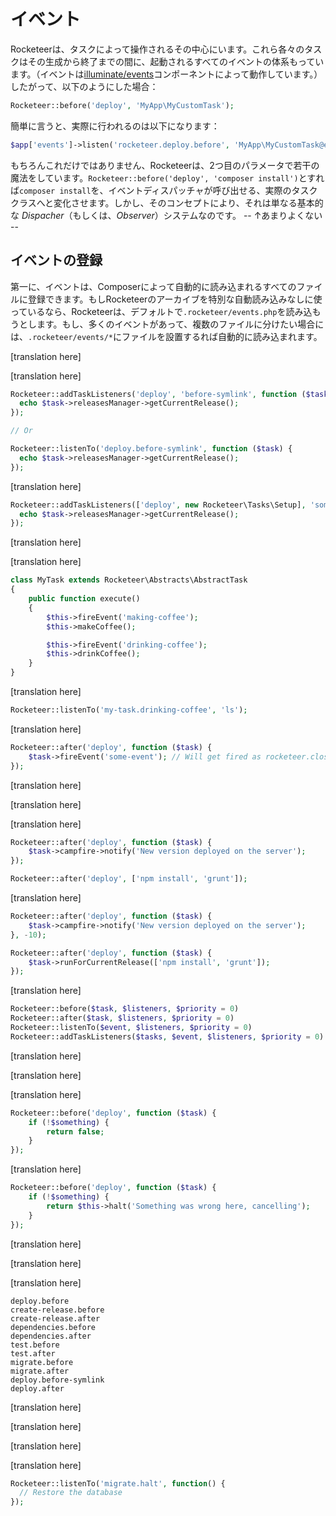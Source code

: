 # イベント

<!--original
# Events
-->

Rocketeerは、タスクによって操作されるその中心にいます。これら各々のタスクはその生成から終了までの間に、起動されるすべてのイベントの体系もっています。（イベントは[illuminate/events](https://github.com/illuminate/events)コンポーネントによって動作しています。）
したがって、以下のようにした場合：

<!--original
Rocketeer is at its core driven by Tasks. Each of these tasks has a whole ecosystem of events fired in their lifetime, powered by the [illuminate/events](https://github.com/illuminate/events) components. Therefor, when you're doing this :
-->

```php
Rocketeer::before('deploy', 'MyApp\MyCustomTask');
```

簡単に言うと、実際に行われるのは以下になります：

<!--original
What you're actually doing is, more simply put :
-->

```php
$app['events']->listen('rocketeer.deploy.before', 'MyApp\MyCustomTask@execute');
```

もちろんこれだけではありません、Rocketeerは、2つ目のパラメータで若干の魔法をしています。`Rocketeer::before('deploy', 'composer install')`とすれば`composer install`を、イベントディスパッチャが呼び出せる、実際のタスククラスへと変化させます。しかし、そのコンセプトにより、それは単なる基本的な _Dispacher_（もしくは、_Observer_）システムなのです。
-- ↑あまりよくない --

<!--original
This is not "just this" of course, as Rocketeer does some magic on the second argument so that `Rocketeer::before('deploy', 'composer install')` transforms `composer install` into an actual Task class the Events Dispatcher can call. But in its concept, it's just your basic _Dispatcher_ (or _Observer_ if you like) system.
-->

## イベントの登録

<!--original
## Registering events
-->

第一に、イベントは、Composerによって自動的に読み込まれるすべてのファイルに登録できます。もしRocketeerのアーカイブを特別な自動読み込みなしに使っているなら、Rocketeerは、デフォルトで`.rocketeer/events.php`を読み込もうとします。もし、多くのイベントがあって、複数のファイルに分けたい場合には、`.rocketeer/events/*`にファイルを設置するれば自動的に読み込まれます。

<!--original
First of all, you can register events in any file that is autoloaded by Composer. If you're using the Rocketeer archive and have no particular autoloading, Rocketeer will by default try to load `.rocketeer/events.php` or if you have more events and want to split them in multiple files, it'll autoload every file in a `.rocketeer/events/*` folder.
-->

[translation here]

<!--original
## Listening to events
-->

[translation here]

<!--original
All tasks in Rocketeer fire two basic events : `before` and `after` on which you can hook. But some tasks fire internal events, during their execution, allowing you to execute actions at various points in their lifetime. To listen to these events, there are two methods you can use. Say you want to execute something before the **Deploy** task symlinks the `current` folder to the latest release :
-->

```php
Rocketeer::addTaskListeners('deploy', 'before-symlink', function ($task) {
  echo $task->releasesManager->getCurrentRelease();
});

// Or

Rocketeer::listenTo('deploy.before-symlink', function ($task) {
  echo $task->releasesManager->getCurrentRelease();
});
```

[translation here]

<!--original
These two methods look very similar but in appearance only, the first one actually calls the second but allows you to pass an array of tasks names or instances :
-->

```php
Rocketeer::addTaskListeners(['deploy', new Rocketeer\Tasks\Setup], 'some-event', function ($task) {
  echo $task->releasesManager->getCurrentRelease();
});
```

[translation here]

<!--original
## Firing events in your own tasks
-->

[translation here]

<!--original
You can fire events in your own tasks too by using the `fireEvent` method :
-->

```php
class MyTask extends Rocketeer\Abstracts\AbstractTask
{
	public function execute()
	{
		$this->fireEvent('making-coffee');
		$this->makeCoffee();

		$this->fireEvent('drinking-coffee');
		$this->drinkCoffee();
	}
}
```

[translation here]

<!--original
You don't need to namespace your events, as Rocketeer will do it for you. It will first namespace all events in the `rocketeer.` space, then add a slug of the current task, so the two events above would be fired as `rocketeer.my-task.making-coffee` and `rocketeer.my-task.drinking-coffee`:
-->

```php
Rocketeer::listenTo('my-task.drinking-coffee', 'ls');
```

[translation here]

<!--original
Now, you can also fire events in Closure Tasks, by you will need to manually namespace those : as all Closure Tasks are at their core anonymous functions, they're anonymous tasks as well which means all events will get fired in `rocketeer.closure` :
-->

```php
Rocketeer::after('deploy', function ($task) {
	$task->fireEvent('some-event'); // Will get fired as rocketeer.closure.some-event
});
```

[translation here]

<!--original
This is not a problem _per se_ but can get problematic if you have a lot of Closure Tasks.
-->

[translation here]

<!--original
### Firing events in a particular order
-->

[translation here]

<!--original
As the events system use `illuminate/events`, it inherits its priority methods. That means that for every method that adds listeners to an event, you can specify a priority for these listeners. Simple example :
-->

```php
Rocketeer::after('deploy', function ($task) {
	$task->campfire->notify('New version deployed on the server');
});

Rocketeer::after('deploy', ['npm install', 'grunt']);
```

[translation here]

<!--original
Now ideally you'd want your chat room on Campfire to be notified about the deployment only when the NPM packages are installed and Grunt has run its course, because an error might happen there. For this you add a priority at the end of the call : priority is a basic integer, listeners with lowest priority will be fired at the end, and vice versa. So to make sure our Campfire notification would get sent at really the very end of all our listeners, we can just do this :
-->

```php
Rocketeer::after('deploy', function ($task) {
	$task->campfire->notify('New version deployed on the server');
}, -10);

Rocketeer::after('deploy', function ($task) {
	$task->runForCurrentRelease(['npm install', 'grunt']);
});
```

[translation here]

<!--original
Here are some methods that accept a priority argument :
-->

```php
Rocketeer::before($task, $listeners, $priority = 0)
Rocketeer::after($task, $listeners, $priority = 0)
Rocketeer::listenTo($event, $listeners, $priority = 0)
Rocketeer::addTaskListeners($tasks, $event, $listeners, $priority = 0)
```

[translation here]

<!--original
### Halting the queue in an event
-->

[translation here]

<!--original
Whenever an event returns a strict `false`, Rocketeer will recognize it and halt the whole queue. This is useful to do checks before certain major events and cancel per example deployment if some conditions are not met.
-->

[translation here]

<!--original
To halt the queue you can either simply return false :
-->

```php
Rocketeer::before('deploy', function ($task) {
	if (!$something) {
		return false;
	}
});
```

[translation here]

<!--original
Or if you want to pass additional details, you can use the `Task::halt` method which will display as error whatever you pass to it, and _then_ return false :
-->

```php
Rocketeer::before('deploy', function ($task) {
	if (!$something) {
		return $this->halt('Something was wrong here, cancelling');
	}
});
```

[translation here]

<!--original
Whatever you use, Rocketeer will display an additional error message stating the queue was canceled and by what Task.
-->

[translation here]

<!--original
## Available events
-->

[translation here]

<!--original
All tasks have, by default, a `before` and `after` events, so do all strategies. Per example the `Deploy` task will respectively call the following strategies: `CreateRelease`, `Dependencies`, `Test` and `Migrate`.
That means you can, in the case of a deployment, hook yourself on the following events:
-->

```
deploy.before
create-release.before
create-release.after
dependencies.before
dependencies.after
test.before
test.after
migrate.before
migrate.after
deploy.before-symlink
deploy.after
```

[translation here]

<!--original
Notice the `deploy.before-symlink` event which is a special event fired before the release gets symlinked as current. This is the recommended place to do any work on the release before it goes live.
-->

[translation here]

<!--original
### Failure events
-->

[translation here]

<!--original
All tasks also fire an `halt` event when they fail, be it from themselves, a bound event or a subtask. You can hook into those events like any other event.
-->

[translation here]

<!--original
Per example if you have a database backup system and when deploying your migrations fail, you'd want to restore that backup of the databse, so you'd do the following:
-->

```php
Rocketeer::listenTo('migrate.halt', function() {
  // Restore the database
});
```

